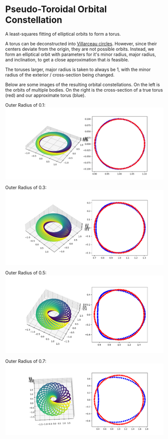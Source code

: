 # Pseudo-Toroidal Orbital Constellation
A least-squares fitting of elliptical orbits to form a torus.
 
A torus can be deconstructed into [Villarceau circles](https://en.wikipedia.org/wiki/Villarceau_circles). However, since their centers deviate from the origin, they are not possible orbits.
Instead, we form an elliptical orbit with parameters for it's minor radius, major radius, and inclination, to get a close approximation that *is* feasible.
 
The toruses larger, major radius is taken to always be 1, with the minor radius of the exterior / cross-section being changed. 

Below are some images of the resulting orbital constellations. On the left is the orbits of multiple bodies. On the right is the cross-section of a true torus (red) and our approximate torus (blue).

Outer Radius of 0.1:
![small](/fig_plots/Toroidal_OR_0-1.png "Outer Radius 0.1")

Outer Radius of 0.3:
![medium](/fig_plots/Toroidal_OR_0-3.png "Outer Radius 0.3")

Outer Radius of 0.5:
![halfway](/fig_plots/Toroidal_OR_0-5.png "Outer Radius 0.5")

Outer Radius of 0.7:
![large](/fig_plots/Toroidal_OR_0-7.png "Outer Radius 0.7")
